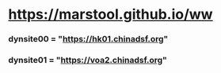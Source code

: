 # https://marstool.github.io/ww

### dynsite00 = "https://hk01.chinadsf.org"
### dynsite01 = "https://voa2.chinadsf.org"
